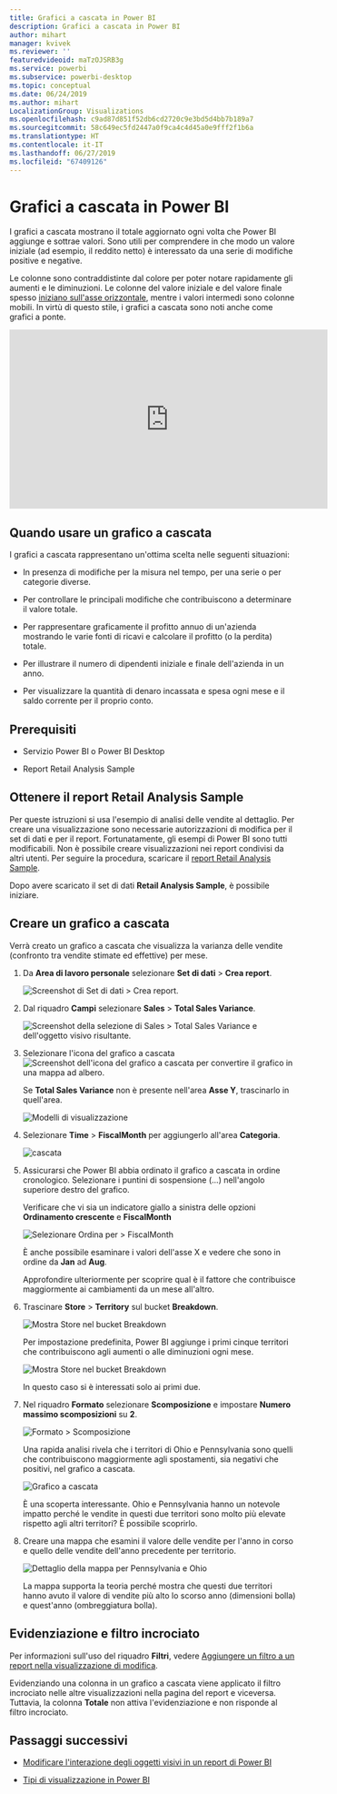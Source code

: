```yaml
---
title: Grafici a cascata in Power BI
description: Grafici a cascata in Power BI
author: mihart
manager: kvivek
ms.reviewer: ''
featuredvideoid: maTzOJSRB3g
ms.service: powerbi
ms.subservice: powerbi-desktop
ms.topic: conceptual
ms.date: 06/24/2019
ms.author: mihart
LocalizationGroup: Visualizations
ms.openlocfilehash: c9ad87d851f52db6cd2720c9e3bd5d4bb7b189a7
ms.sourcegitcommit: 58c649ec5fd2447a0f9ca4c4d45a0e9fff2f1b6a
ms.translationtype: HT
ms.contentlocale: it-IT
ms.lasthandoff: 06/27/2019
ms.locfileid: "67409126"
---
```

# <a name="waterfall-charts-in-power-bi"></a>Grafici a cascata in Power BI

I grafici a cascata mostrano il totale aggiornato ogni volta che Power BI aggiunge e sottrae valori. Sono utili per comprendere in che modo un valore iniziale (ad esempio, il reddito netto) è interessato da una serie di modifiche positive e negative.

Le colonne sono contraddistinte dal colore per poter notare rapidamente gli aumenti e le diminuzioni. Le colonne del valore iniziale e del valore finale spesso [iniziano sull'asse orizzontale](https://support.office.com/article/Create-a-waterfall-chart-in-Office-2016-for-Windows-8de1ece4-ff21-4d37-acd7-546f5527f185#BKMK_Float "iniziano sull’asse orizzontale"), mentre i valori intermedi sono colonne mobili. In virtù di questo stile, i grafici a cascata sono noti anche come grafici a ponte.

<iframe width="560" height="315" src="https://www.youtube.com/embed/qKRZPBnaUXM" frameborder="0" allow="autoplay; encrypted-media" allowfullscreen></iframe>

## <a name="when-to-use-a-waterfall-chart"></a>Quando usare un grafico a cascata

I grafici a cascata rappresentano un'ottima scelta nelle seguenti situazioni:

* In presenza di modifiche per la misura nel tempo, per una serie o per categorie diverse.

* Per controllare le principali modifiche che contribuiscono a determinare il valore totale.

* Per rappresentare graficamente il profitto annuo di un'azienda mostrando le varie fonti di ricavi e calcolare il profitto (o la perdita) totale.

* Per illustrare il numero di dipendenti iniziale e finale dell'azienda in un anno.

* Per visualizzare la quantità di denaro incassata e spesa ogni mese e il saldo corrente per il proprio conto.

## <a name="prerequisites"></a>Prerequisiti

* Servizio Power BI o Power BI Desktop

* Report Retail Analysis Sample

## <a name="get-the-retail-analysis-sample-report"></a>Ottenere il report Retail Analysis Sample

Per queste istruzioni si usa l'esempio di analisi delle vendite al dettaglio. Per creare una visualizzazione sono necessarie autorizzazioni di modifica per il set di dati e per il report. Fortunatamente, gli esempi di Power BI sono tutti modificabili. Non è possibile creare visualizzazioni nei report condivisi da altri utenti. Per seguire la procedura, scaricare il [report Retail Analysis Sample](../sample-datasets.md).

Dopo avere scaricato il set di dati **Retail Analysis Sample**, è possibile iniziare.

## <a name="create-a-waterfall-chart"></a>Creare un grafico a cascata

Verrà creato un grafico a cascata che visualizza la varianza delle vendite (confronto tra vendite stimate ed effettive) per mese.

1. Da **Area di lavoro personale** selezionare **Set di dati** > **Crea report**.

    ![Screenshot di Set di dati > Crea report.](media/power-bi-visualization-waterfall-charts/power-bi-create-a-report.png)

1. Dal riquadro **Campi** selezionare **Sales** > **Total Sales Variance**.

   ![Screenshot della selezione di Sales > Total Sales Variance e dell'oggetto visivo risultante.](media/power-bi-visualization-waterfall-charts/power-bi-first-value.png)

1. Selezionare l'icona del grafico a cascata ![Screenshot dell'icona del grafico a cascata](media/power-bi-visualization-waterfall-charts/power-bi-waterfall-icon.png) per convertire il grafico in una mappa ad albero.

    Se **Total Sales Variance** non è presente nell'area **Asse Y**, trascinarlo in quell'area.

    ![Modelli di visualizzazione](media/power-bi-visualization-waterfall-charts/convertwaterfall.png)

1. Selezionare **Time** > **FiscalMonth** per aggiungerlo all'area **Categoria**.

    ![cascata](media/power-bi-visualization-waterfall-charts/power-bi-waterfall.png)

1. Assicurarsi che Power BI abbia ordinato il grafico a cascata in ordine cronologico. Selezionare i puntini di sospensione (...) nell'angolo superiore destro del grafico.

    Verificare che vi sia un indicatore giallo a sinistra delle opzioni **Ordinamento crescente** e **FiscalMonth**

    ![Selezionare Ordina per > FiscalMonth](media/power-bi-visualization-waterfall-charts/power-bi-sort-by.png)

    È anche possibile esaminare i valori dell'asse X e vedere che sono in ordine da **Jan** ad **Aug**.

    Approfondire ulteriormente per scoprire qual è il fattore che contribuisce maggiormente ai cambiamenti da un mese all'altro.

1. Trascinare **Store** > **Territory** sul bucket **Breakdown**.

    ![Mostra Store nel bucket Breakdown](media/power-bi-visualization-waterfall-charts/power-bi-waterfall-breakdown.png)

    Per impostazione predefinita, Power BI aggiunge i primi cinque territori che contribuiscono agli aumenti o alle diminuzioni ogni mese.

    ![Mostra Store nel bucket Breakdown](media/power-bi-visualization-waterfall-charts/power-bi-waterfall-breakdown-initial.png)

    In questo caso si è interessati solo ai primi due.

1. Nel riquadro **Formato** selezionare **Scomposizione** e impostare **Numero massimo scomposizioni** su **2**.

    ![Formato > Scomposizione](media/power-bi-visualization-waterfall-charts/power-bi-waterfall-breakdown-maximum.png)

    Una rapida analisi rivela che i territori di Ohio e Pennsylvania sono quelli che contribuiscono maggiormente agli spostamenti, sia negativi che positivi, nel grafico a cascata.

    ![Grafico a cascata](media/power-bi-visualization-waterfall-charts/power-bi-waterfall-axis.png)

    È una scoperta interessante. Ohio e Pennsylvania hanno un notevole impatto perché le vendite in questi due territori sono molto più elevate rispetto agli altri territori? È possibile scoprirlo.

1. Creare una mappa che esamini il valore delle vendite per l'anno in corso e quello delle vendite dell'anno precedente per territorio.

    ![Dettaglio della mappa per Pennsylvania e Ohio](media/power-bi-visualization-waterfall-charts/power-bi-map.png)

    La mappa supporta la teoria perché mostra che questi due territori hanno avuto il valore di vendite più alto lo scorso anno (dimensioni bolla) e quest'anno (ombreggiatura bolla).

## <a name="highlighting-and-cross-filtering"></a>Evidenziazione e filtro incrociato

Per informazioni sull'uso del riquadro **Filtri**, vedere [Aggiungere un filtro a un report nella visualizzazione di modifica](../power-bi-report-add-filter.md).

Evidenziando una colonna in un grafico a cascata viene applicato il filtro incrociato nelle altre visualizzazioni nella pagina del report e viceversa. Tuttavia, la colonna **Totale** non attiva l'evidenziazione e non risponde al filtro incrociato.

## <a name="next-steps"></a>Passaggi successivi

* [Modificare l'interazione degli oggetti visivi in un report di Power BI](../service-reports-visual-interactions.md)

* [Tipi di visualizzazione in Power BI](power-bi-visualization-types-for-reports-and-q-and-a.md)

